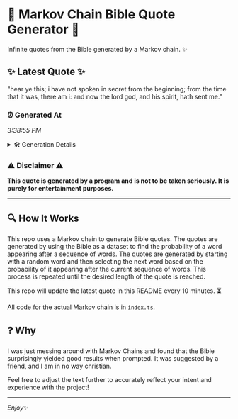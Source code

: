 # 📖 Markov Chain Bible Quote Generator 📖

Infinite quotes from the Bible generated by a Markov chain. ✨

## ✨ Latest Quote ✨
"hear ye this; i have not spoken in secret from the beginning; from the time that it was, there am i: and now the lord god, and his spirit, hath sent me."

### ⏰ Generated At
*3:38:55 PM*

<details>
    <summary>🛠️ Generation Details</summary>
    <p>
        <strong>🌱 Seed:</strong> hear<br>
        <strong>🔄 Iterations:</strong> 31<br>
        <strong>📜 Context History:</strong><br>[ hear ]: ye<br>[ hear, ye ]: this;<br>[ hear, ye, this; ]: i<br>[ hear, ye, this;, i ]: have<br>[ hear, ye, this;, i, have ]: not<br>[ hear, ye, this;, i, have, not ]: spoken<br>[ ye, this;, i, have, not, spoken ]: in<br>[ this;, i, have, not, spoken, in ]: secret<br>[ i, have, not, spoken, in, secret ]: from<br>[ have, not, spoken, in, secret, from ]: the<br>[ not, spoken, in, secret, from, the ]: beginning;<br>[ spoken, in, secret, from, the, beginning; ]: from<br>[ in, secret, from, the, beginning;, from ]: the<br>[ secret, from, the, beginning;, from, the ]: time<br>[ from, the, beginning;, from, the, time ]: that<br>[ the, beginning;, from, the, time, that ]: it<br>[ beginning;, from, the, time, that, it ]: was,<br>[ from, the, time, that, it, was, ]: there<br>[ the, time, that, it, was,, there ]: am<br>[ time, that, it, was,, there, am ]: i:<br>[ that, it, was,, there, am, i: ]: and<br>[ it, was,, there, am, i:, and ]: now<br>[ was,, there, am, i:, and, now ]: the<br>[ there, am, i:, and, now, the ]: lord<br>[ am, i:, and, now, the, lord ]: god,<br>[ i:, and, now, the, lord, god, ]: and<br>[ and, now, the, lord, god,, and ]: his<br>[ now, the, lord, god,, and, his ]: spirit,<br>[ the, lord, god,, and, his, spirit, ]: hath<br>[ lord, god,, and, his, spirit,, hath ]: sent<br>[ god,, and, his, spirit,, hath, sent ]: me.<br>
    </p>
</details>

### ⚠️ Disclaimer ⚠️
**This quote is generated by a program and is not to be taken seriously. It is purely for entertainment purposes.**

---

## 🔍 How It Works

This repo uses a Markov chain to generate Bible quotes. The quotes are generated by using the Bible as a dataset to find the probability of a word appearing after a sequence of words. The quotes are generated by starting with a random word and then selecting the next word based on the probability of it appearing after the current sequence of words. This process is repeated until the desired length of the quote is reached.

This repo will update the latest quote in this README every 10 minutes. ⏳

All code for the actual Markov chain is in `index.ts`.

## ❓ Why

I was just messing around with Markov Chains and found that the Bible surprisingly yielded good results when prompted. 
It was suggested by a friend, and I am in no way christian.

Feel free to adjust the text further to accurately reflect your intent and experience with the project!

---

*Enjoy*✨
